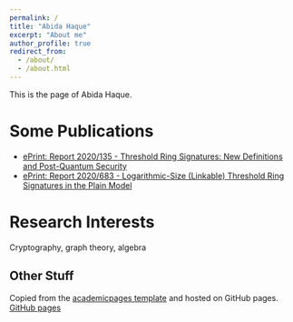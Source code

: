 ```yaml
---
permalink: /
title: "Abida Haque"
excerpt: "About me"
author_profile: true
redirect_from: 
  - /about/
  - /about.html
---
```

This is the page of Abida Haque. 

Some Publications
======
* [ePrint: Report 2020/135 - Threshold Ring Signatures: New Definitions and Post-Quantum Security](https://eprint.iacr.org/2020/135)
* [ePrint: Report 2020/683 - Logarithmic-Size (Linkable) Threshold Ring Signatures in the Plain Model](https://eprint.iacr.org/2020/683)

Research Interests
======
Cryptography, graph theory, algebra

Other Stuff
------
Copied from the [academicpages template](https://github.com/academicpages/academicpages.github.io) and hosted on GitHub pages. [GitHub pages](https://pages.github.com)
